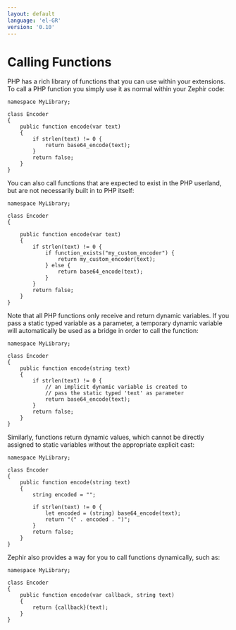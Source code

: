 ```yaml
---
layout: default
language: 'el-GR'
version: '0.10'
---
```

# Calling Functions

PHP has a rich library of functions that you can use within your extensions. To call a PHP function you simply use it as normal within your Zephir code:

    namespace MyLibrary;
    
    class Encoder
    {
        public function encode(var text)
        {
            if strlen(text) != 0 {
                return base64_encode(text);
            }
            return false;
        }
    }
    

You can also call functions that are expected to exist in the PHP userland, but are not necessarily built in to PHP itself:

    namespace MyLibrary;
    
    class Encoder
    {
    
        public function encode(var text)
        {
            if strlen(text) != 0 {
                if function_exists("my_custom_encoder") {
                    return my_custom_encoder(text);
                } else {
                    return base64_encode(text);
                }
            }
            return false;
        }
    }
    

Note that all PHP functions only receive and return dynamic variables. If you pass a static typed variable as a parameter, a temporary dynamic variable will automatically be used as a bridge in order to call the function:

    namespace MyLibrary;
    
    class Encoder
    {
        public function encode(string text)
        {
            if strlen(text) != 0 {
                // an implicit dynamic variable is created to
                // pass the static typed 'text' as parameter
                return base64_encode(text);
            }
            return false;
        }
    }
    

Similarly, functions return dynamic values, which cannot be directly assigned to static variables without the appropriate explicit cast:

    namespace MyLibrary;
    
    class Encoder
    {
        public function encode(string text)
        {
            string encoded = "";
    
            if strlen(text) != 0 {
                let encoded = (string) base64_encode(text);
                return "(" . encoded . ")";
            }
            return false;
        }
    }
    

Zephir also provides a way for you to call functions dynamically, such as:

    namespace MyLibrary;
    
    class Encoder
    {
        public function encode(var callback, string text)
        {
            return {callback}(text);
        }
    }